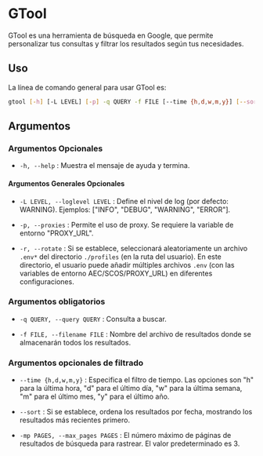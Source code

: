 # GTool

GTool es una herramienta de búsqueda en Google, que permite personalizar tus consultas y filtrar los resultados según tus necesidades.

## Uso

La línea de comando general para usar GTool es:

```bash
gtool [-h] [-L LEVEL] [-p] -q QUERY -f FILE [--time {h,d,w,m,y}] [--sort] [-mp PAGES]
```

## Argumentos

### Argumentos Opcionales

-   `-h, --help` : Muestra el mensaje de ayuda y termina.

#### Argumentos Generales Opcionales

-   `-L LEVEL, --loglevel LEVEL` : Define el nivel de log (por defecto: WARNING). Ejemplos: \["INFO", "DEBUG", "WARNING", "ERROR"\].
    
-   `-p, --proxies` : Permite el uso de proxy. Se requiere la variable de entorno "PROXY\_URL".
    
- `-r, --rotate` : Si se establece, seleccionará aleatoriamente un archivo `.env*` del directorio `./profiles` (en la ruta del usuario). En este directorio, el usuario puede añadir múltiples archivos `.env` (con las variables de entorno AEC/SCOS/PROXY_URL) en diferentes configuraciones.


### Argumentos obligatorios

-   `-q QUERY, --query QUERY` : Consulta a buscar.
    
-   `-f FILE, --filename FILE` : Nombre del archivo de resultados donde se almacenarán todos los resultados.
    

### Argumentos opcionales de filtrado

-   `--time {h,d,w,m,y}` : Especifica el filtro de tiempo. Las opciones son "h" para la última hora, "d" para el último día, "w" para la última semana, "m" para el último mes, "y" para el último año.
    
-   `--sort` : Si se establece, ordena los resultados por fecha, mostrando los resultados más recientes primero.
    
-   `-mp PAGES, --max_pages PAGES` : El número máximo de páginas de resultados de búsqueda para rastrear. El valor predeterminado es 3.